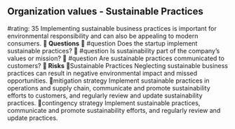 

## Organization values - Sustainable Practices
#rating: 35
Implementing sustainable business practices is important for environmental responsibility and can also be appealing to modern consumers.
**💭 Questions**
💭 #question Does the startup implement sustainable practices?
 💭 #question Is sustainability part of the company’s values or mission?
 💭 #question Are sustainable practices communicated to customers?
**🚨 Risks**
🚨Sustainable Practices
Neglecting sustainable business practices can result in negative environmental impact and missed opportunities.
🚨mitigation strategy
Implement sustainable practices in operations and supply chain, communicate and promote sustainability efforts to customers, and regularly review and update sustainability practices.
🚨contingency strategy
Implement sustainable practices, communicate and promote sustainability efforts, and regularly review and update practices.




